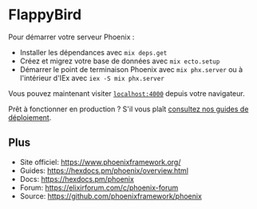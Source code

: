 # FlappyBird

Pour démarrer votre serveur Phoenix :

  * Installer les dépendances avec `mix deps.get`
  * Créez et migrez votre base de données avec `mix ecto.setup`
  * Démarrer le point de terminaison Phoenix avec `mix phx.server` ou à l'intérieur d'IEx avec `iex -S mix phx.server`

Vous pouvez maintenant visiter [`localhost:4000`](http://localhost:4000) depuis votre navigateur.

Prêt à fonctionner en production ? S'il vous plaît [consultez nos guides de déploiement](https://hexdocs.pm/phoenix/deployment.html).

## Plus

  * Site officiel: https://www.phoenixframework.org/
  * Guides: https://hexdocs.pm/phoenix/overview.html
  * Docs: https://hexdocs.pm/phoenix
  * Forum: https://elixirforum.com/c/phoenix-forum
  * Source: https://github.com/phoenixframework/phoenix
